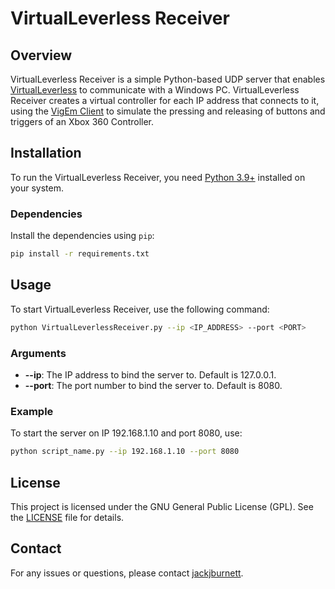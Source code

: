  # VirtualLeverless Receiver

## Overview

VirtualLeverless Receiver is a simple Python-based UDP server that enables [VirtualLeverless](https://github.com/jackjburnett/VirtualLeverless) to communicate with a Windows PC.
VirtualLeverless Receiver creates a virtual controller for each IP address that connects to it, using the [VigEm Client](https://github.com/nefarius/ViGEmClient) to simulate the pressing and releasing of buttons and triggers of an Xbox 360 Controller.

## Installation

To run the VirtualLeverless Receiver, you need [Python 3.9+](https://www.python.org/downloads/) installed on your system.

### Dependencies

Install the dependencies using `pip`:

```bash
pip install -r requirements.txt
```

## Usage

To start VirtualLeverless Receiver, use the following command:

```bash
python VirtualLeverlessReceiver.py --ip <IP_ADDRESS> --port <PORT>
```

### Arguments
- **--ip**: The IP address to bind the server to. Default is 127.0.0.1.
- **--port**: The port number to bind the server to. Default is 8080.

### Example
To start the server on IP 192.168.1.10 and port 8080, use:
```bash
python script_name.py --ip 192.168.1.10 --port 8080
```

## License
This project is licensed under the GNU General Public License (GPL). See the [LICENSE](LICENSE) file for details.

## Contact
For any issues or questions, please contact [jackjburnett](https://github.com/jackjburnett).